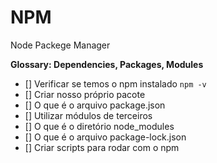 # NPM

Node Packege Manager

__Glossary: Dependencies, Packages, Modules__

- [] Verificar se temos o npm instalado `npm -v`
- [] Criar nosso próprio pacote
- [] O que é o arquivo package.json
- [] Utilizar módulos de terceiros
- [] O que é o diretório node_modules
- [] O que é o arquivo package-lock.json
- [] Criar scripts para rodar com o npm